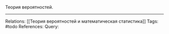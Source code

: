 Теория вероятностей. 

___
Relations: [[Теория вероятностей и математическая статистика]] 
Tags: #todo 
References: 
Query: 